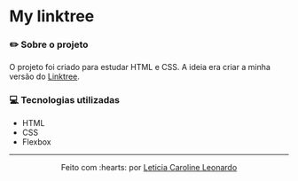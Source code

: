 # My linktree

### :pencil2: Sobre o projeto
O projeto foi criado para estudar HTML e CSS. A ideia era criar a minha versão do [Linktree](https://linktr.ee).

### :computer: Tecnologias utilizadas
- HTML
- CSS
- Flexbox
-------------------------------------------------------
<p align="center">
Feito com :hearts: por <a href="https://github.com/levxyca">Leticia Caroline Leonardo</a>